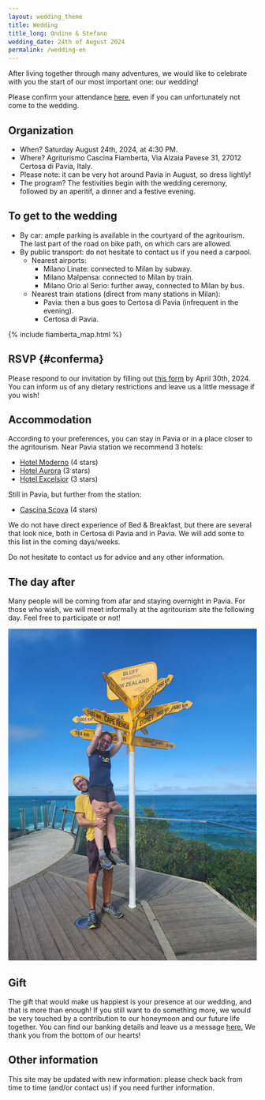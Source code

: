 ```yaml
---
layout: wedding_theme
title: Wedding
title_long: Ondine & Stefano
wedding_date: 24th of August 2024
permalink: /wedding-en
---
```



After living together through many adventures, we would like to celebrate with you the start of our most important one: our wedding!

Please confirm your attendance [here](https://docs.google.com/forms/d/e/1FAIpQLSe9zNCWWGaaH4DYbEGRtSXPWIFe17hMcJD6UFUNsbGItwdbsg/viewform?usp=sf_link), even if you can unfortunately not come to the wedding.

## Organization

- When? Saturday August 24th, 2024, at 4:30 PM.
- Where? Agriturismo Cascina Fiamberta, Via Alzaia Pavese 31, 27012 Certosa di Pavia, Italy.
- Please note: it can be very hot around Pavia in August, so dress lightly!
- The program? The festivities begin with the wedding ceremony, followed by an aperitif, a dinner and a festive evening.

## To get to the wedding

- By car: ample parking is available in the courtyard of the agritourism. The last part of the road on bike path, on which cars are allowed.
- By public transport: do not hesitate to contact us if you need a carpool.
    - Nearest airports:
        - Milano Linate: connected to Milan by subway.
        - Milano Malpensa: connected to Milan by train.
        - Milano Orio al Serio: further away, connected to Milan by bus.
    - Nearest train stations (direct from many stations in Milan):
        - Pavia: then a bus goes to Certosa di Pavia (infrequent in the evening).
        - Certosa di Pavia.

{% include fiamberta_map.html %}

## RSVP {#conferma}

Please respond to our invitation by filling out [this form](https://docs.google.com/forms/d/e/1FAIpQLSe9zNCWWGaaH4DYbEGRtSXPWIFe17hMcJD6UFUNsbGItwdbsg/viewform?usp=sf_link) by April 30th, 2024.
You can inform us of any dietary restrictions and leave us a little message if you wish!

## Accommodation

According to your preferences, you can stay in Pavia or in a place closer to the agritourism.
Near Pavia station we recommend 3 hotels:

- [Hotel Moderno](https://maps.app.goo.gl/8g26G76YXmneMQSK9) (4 stars)
- [Hotel Aurora](https://maps.app.goo.gl/RMNBTomzgw75K4Bf9) (3 stars)
- [Hotel Excelsior](https://maps.app.goo.gl/dwFTEhXBbvJumTGB8) (3 stars)

Still in Pavia, but further from the station:

- [Cascina Scova](https://maps.app.goo.gl/Xuemmo79AmmN27Mr9) (4 stars)

We do not have direct experience of Bed & Breakfast, 
but there are several that look nice, both in Certosa di Pavia and in Pavia.
We will add some to this list in the coming days/weeks.

Do not hesitate to contact us for advice and any other information.

## The day after

Many people will be coming from afar and staying overnight in Pavia. For those who wish, we will meet informally at the agritourism site the following day. Feel free to participate or not!

![](/assets/wedding_main_photo.jpg)

## Gift

The gift that would make us happiest is your presence at our wedding, and that is more than enough! 
If you still want to do something more, we would be very touched by a contribution to our honeymoon and our future life together. 
You can find our banking details and leave us a message [here.](https://docs.google.com/forms/d/e/1FAIpQLSdVuDnrX9amj0AdRnc4_zaBlZO92A2GxR2uK33NTl3BSh2YGQ/viewform?usp=pp_url) We thank you from the bottom of our hearts!

## Other information

This site may be updated with new information: please check back from time to time (and/or contact us) if you need further information.
